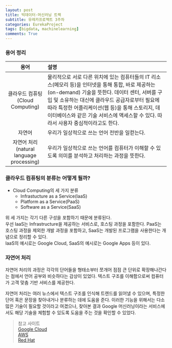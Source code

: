 ```yaml
---
layout: post
title: 빅데이터·머신러닝 트랙
subtitle: 유레카프로젝트 3주차
categories: EurekaProject
tags: [bigdata, machinelearning]
comments: True
---
```


### 용어 정리

|용어|설명|
|:----:|:---------------|
|클라우드 컴퓨팅<br>(Cloud Computing)|물리적으로 서로 다른 위치에 있는 컴퓨터들의 IT 리소스(메모리 등)을 인터넷을 통해 통합, 바로 제공하는(on-demand) 기술을 뜻한다. 데이터 센터, 서버를 구입 및 소유하는 대신에 클라우드 공급자로부터 필요에 따라 특정한 어플리케이션(웹 등)을 통해 스토리지, 데이터베이스와 같은 기술 서비스에 액세스할 수 있다. 따라서 사용자 중심적이라고도 한다.|
|자연어|우리가 일상적으로 쓰는 언어 전반을 일컫는다.|
|자연어 처리<br>(natural language processing)|우리가 일상적으로 쓰는 언어를 컴퓨터가 이해할 수 있도록 의미를 분석하고 처리하는 과정을 뜻한다.|



### 클라우드 컴퓨팅의 분류는 어떻게 될까?

- Cloud Computing의 세 가지 분류
    - Infrastucture as a Service(IaaS)
    - Platform as a Service(PaaS)
    - Software as a Service(SaaS)

위 세 가지는 각기 다른 구성을 포함하기 때문에 분류된다. <br>
우선 IaaS는 Infrastructure을 제공하는 서비스로, 호스팅 과정을 포함한다. PaaS는 호스팅 과정을 제외한 개발 과정을 포함하고, SaaS는 개발된 프로그램을 사용한다는 개념으로 정리할 수 있다. <br>
IaaS의 예시로는 Google Cloud, SaaS의 예시로는 Google Apps 등이 있다.


### 자연어 처리

자연어 처리의 과정은 각각의 단어들을 형태소부터 쪼개어 점점 큰 단위로 확장해나간다는 점에서 언어 공부와 비슷하다는 감상이 있었다. 텍스트 구조를 이해함으로써 컴퓨터가 고객 맞춤 기반 서비스를 제공한다.

자연어 처리는 여러 뉴스에서 텍스트 구조를 인식해 트렌드를 읽어낼 수 있으며, 특정한 단어 혹은 문장을 찾아내거나 분류하는 데에 도움을 준다. 이러한 기능을 위해서는 다소 많은 기술이 필요할 것이라고 여겼으나, 찾아본 결과 Google 머신러닝이라는 서비스에서도 해당 기술을 체험할 수 있도록 도움을 주는 것을 확인할 수 있었다.


> 참고 사이트 <br>
> [Google Cloud](https://cloud.google.com/learn/what-is-natural-language-processing?hl=ko) <br>
> [AWS](https://aws.amazon.com/ko/what-is-cloud-computing/) <br>
> [Red Hat](https://www.redhat.com/ko/topics/cloud-computing/iaas-vs-paas-vs-saas)